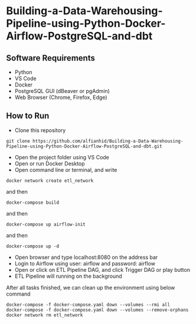 # Building-a-Data-Warehousing-Pipeline-using-Python-Docker-Airflow-PostgreSQL-and-dbt

## Software Requirements
* Python
* VS Code
* Docker
* PostgreSQL GUI (dBeaver or pgAdmin)
* Web Browser (Chrome, Firefox, Edge)

## How to Run
* Clone this repository
```
git clone https://github.com/alfianhid/Building-a-Data-Warehousing-Pipeline-using-Python-Docker-Airflow-PostgreSQL-and-dbt.git
```
* Open the project folder using VS Code
* Open or run Docker Desktop
* Open command line or terminal, and write
```
docker network create etl_network
```
and then
```
docker-compose build
```
and then
```
docker-compose up airflow-init
```
and then
```
docker-compose up -d
```
* Open browser and type localhost:8080 on the address bar
* Login to Airflow using user: airflow and password: airflow
* Open or click on ETL Pipeline DAG, and click Trigger DAG or play button
* ETL Pipeline will running on the background

After all tasks finished, we can clean up the environment using below command
```
docker-compose -f docker-compose.yaml down --volumes --rmi all
docker-compose -f docker-compose.yaml down --volumes --remove-orphans
docker network rm etl_network
```